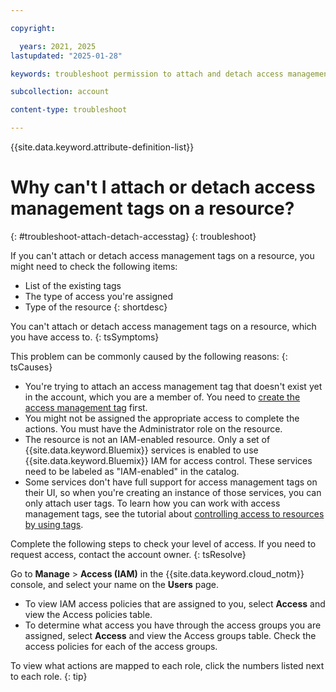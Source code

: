 ```yaml
---

copyright:

  years: 2021, 2025
lastupdated: "2025-01-28"

keywords: troubleshoot permission to attach and detach access management tags

subcollection: account

content-type: troubleshoot

---
```


{{site.data.keyword.attribute-definition-list}}

# Why can't I attach or detach access management tags on a resource?
{: #troubleshoot-attach-detach-accesstag}
{: troubleshoot}

If you can't attach or detach access management tags on a resource, you might need to check the following items:
* List of the existing tags
* The type of access you're assigned
* Type of the resource
{: shortdesc}

You can't attach or detach access management tags on a resource, which you have access to.
{: tsSymptoms}
   
This problem can be commonly caused by the following reasons:
{: tsCauses}

* You're trying to attach an access management tag that doesn't exist yet in the account, which you are a member of. You need to [create the access management tag](/account/tags) first.
* You might not be assigned the appropriate access to complete the actions. You must have the Administrator role on the resource.
* The resource is not an IAM-enabled resource. Only a set of {{site.data.keyword.Bluemix}} services is enabled to use {{site.data.keyword.Bluemix}} IAM for access control. These services need to be labeled as "IAM-enabled" in the catalog.
* Some services don't have full support for access management tags on their UI, so when you're creating an instance of those services, you can only attach user tags. To learn how you can work with access management tags, see the tutorial about [controlling access to resources by using tags](/docs/account?topic=account-access-tags-tutorial).

Complete the following steps to check your level of access. If you need to request access, contact the account owner.
{: tsResolve}

Go to **Manage** > **Access (IAM)** in the {{site.data.keyword.cloud_notm}} console, and select your name on the **Users** page.

* To view IAM access policies that are assigned to you, select **Access** and view the Access policies table. 
* To determine what access you have through the access groups you are assigned, select **Access** and view the Access groups table. Check the access policies for each of the access groups.

To view what actions are mapped to each role, click the numbers listed next to each role.
{: tip}
